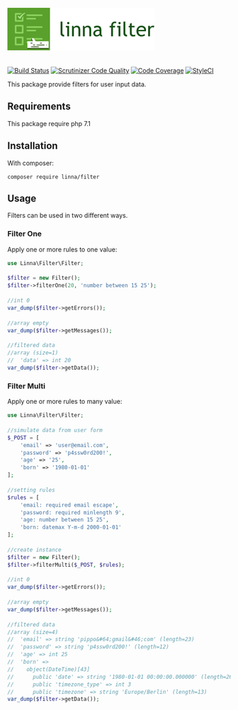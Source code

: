 ![Linna Filter](logo-filter.png)
<br/>
<br/>
<br/>
[![Build Status](https://travis-ci.org/linna/filter.svg?branch=master)](https://travis-ci.org/linna/filter)
[![Scrutinizer Code Quality](https://scrutinizer-ci.com/g/linna/filter/badges/quality-score.png?b=master)](https://scrutinizer-ci.com/g/linna/filter/?branch=master)
[![Code Coverage](https://scrutinizer-ci.com/g/linna/filter/badges/coverage.png?b=master)](https://scrutinizer-ci.com/g/linna/filter/?branch=master)
[![StyleCI](https://styleci.io/repos/111321128/shield?branch=master&style=flat)](https://styleci.io/repos/111321128)


This package provide filters for user input data.

## Requirements
This package require php 7.1

## Installation
With composer:
```
composer require linna/filter
```

## Usage
Filters can be used in two different ways.

### Filter One

Apply one or more rules to one value:
```php
use Linna\Filter\Filter;

$filter = new Filter();
$filter->filterOne(20, 'number between 15 25');

//int 0
var_dump($filter->getErrors());

//array empty
var_dump($filter->getMessages());

//filtered data
//array (size=1)
//  'data' => int 20
var_dump($filter->getData());
```

### Filter Multi

Apply one or more rules to many value:
```php
use Linna\Filter\Filter;

//simulate data from user form
$_POST = [
    'email' => 'user@email.com',
    'password' => 'p4ssw0rd200!',
    'age' => '25',
    'born' => '1980-01-01'
];

//setting rules
$rules = [
    'email: required email escape',
    'password: required minlength 9',
    'age: number between 15 25',
    'born: datemax Y-m-d 2000-01-01'
];

//create instance
$filter = new Filter();
$filter->filterMulti($_POST, $rules);

//int 0
var_dump($filter->getErrors());

//array empty
var_dump($filter->getMessages());

//filtered data
//array (size=4)
//  'email' => string 'pippo&#64;gmail&#46;com' (length=23)
//  'password' => string 'p4ssw0rd200!' (length=12)
//  'age' => int 25
//  'born' => 
//    object(DateTime)[43]
//      public 'date' => string '1980-01-01 00:00:00.000000' (length=26)
//      public 'timezone_type' => int 3
//      public 'timezone' => string 'Europe/Berlin' (length=13)
var_dump($filter->getData());
```